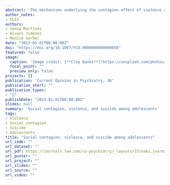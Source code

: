 ```yaml
---
abstract: 'The mechanisms underlying the contagion effect of violence and suicide are currently unclear. It has been argued that social learning, identification with significant others, and the normalization of specific norms play a role. All these mechanisms require understanding social contagion as a complex interaction between individual, relational and social factors. This is key if the social contagion perspective is to be used not only to investigate negative outcomes, but also as a framework for promoting prosocial attitudes and behaviors. Additionally, more research is needed on psychosocial interventions and public policies to minimize the potential spillover effect of violence and suicide.'
author_notes:
- OLES
authors:
- Vania Martínez
- Álvaro Jiménez
- Monica Gerber
date: "2023-01-01T00:00:00Z"
doi: "https://doi.org/10.1097/YCO.0000000000000858"
featured: false
image:
  caption: 'Image credit: [**Clay Banks**](https://unsplash.com/photos/ugdKmhDg1m8)'
  focal_point: ""
  preview_only: false
projects: []
publication: 'Current Opinion in Psychiatry, 36'
publication_short: ""
publication_types:
- "2"
publishDate: "2023-01-01T00:00:00Z"
slides: null
summary: 'Social contagion, violence, and suicide among adolescents'
tags:
- Violence
- Social contagion
- Suicide
- Adolescents
title: "Social contagion, violence, and suicide among adolescents"
url_code: ""
url_dataset: ""
url_pdf: https://journals.lww.com/co-psychiatry/_layouts/15/oaks.journals/downloadpdf.aspx?an=00001504-990000000-00052&casa_token=vn7iD12QbNsAAAAA:9DDvKqS36nVmnOyrl6YIIL7oiUgWKqhY_HEX-LFUVA0DHElEHHXcUIMMQZwsDEtzjB4rnDURbn2iCzDtv9_T8R8nf6kqqIinJzzwKj6cZA
url_poster: ""
url_project: ""
url_slides: ""
url_source: ""
url_video: ""
---
```


